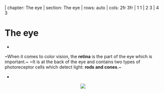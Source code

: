 | chapter: The eye
| section: The eye
| rows: auto
| cols: 2fr 3fr
| 1 1
| 2 3
| 4 3


<!-- ##### EXPLAIN  -->
# The eye

-

~When it comes to color vision, the **retina** is the part of the eye which is important.~
~It is at the back of the eye and contains two types of photoreceptor cells which detect light: **rods and cones**.~

-

<figure style="width:100%; height:100%; display:flex; justify-content:center; align-items: flex-start; margin: 0;">
  <img src="./images/eye.svg" />
</figure>

-

<f-next-button title="Rods and cones" />

---









| section: Rods and Cones
| id: cb-rods-and-cones
| rows: auto
| height: 100vh
| 1 2
| 3 2


<!-- ##### EXPLAIN  -->

##### The eye
# Rods and cones

<!-- <f-hr style="margin:var(--base6) 0" /> -->

#### Task

1. ~Read through the text and find out about the difference between rods and cones.~

<details>
	<summary>Click here to see the text</summary>
  
~Rods and cones contain different light-sensitive pigments which absorb light and undergo a chemical change (“bleaching”) which releases energy. This results in increased permeability of photoreceptor membranes to sodium ions.~

~Sodium ions diffuse into the photoreceptors, creating a generator potential. If a threshold level is reached, an action potential is created in a nearby bipolar neuron. This connects to neurons in the optic nerve which carry impulses to the brain.~

~**Rods** are located in the peripheral parts of the retina and detect light, but not the color of light.~
~Rods are sensitive to dim light. The photosensitive pigment in rods (rhodopsin) bleaches at low light intensity.~

~**Cones** are found closely packed in the fovea. They contain the photosensitive pigment iodopsin.~
~There are three types which are sensitive to red, green and blue lights (see also RGB color model).~
~One cone joins one bipolar neuron, so that, compared to rods, they are less sensitive at low light intensity.~ 
~That’s why you can’t see colors in the dark.~
</details>

2. ~You learned that cones are responsible for color vision. There are three different types of cones. Find out how these three cones work together to create color perception. You can find more information in the article about color vision on wikipedia.org:
https://en.wikipedia.org/wiki/Color_vision~

3. ~In the wikipedia article it says *Color is not a property of electromagnetic radiation, but a feature of visual perception by an observer*. Find out what this means (see the chapter on “Subjectivity of color perception”).~


-

<f-image src="./images/color_blindness_accessibility_6.jpg"  />

<!-- <figure style="width:100%; height:100vh; display:flex; justify-content:center; align-items: center; margin: 0; position:sticky; top: 0;">
  <img src="./images/color_blindness_accessibility_6.jpg" />
</figure> -->

-

~On the next page, you can find out where your rods and cones are positioned.~

<f-next-button title="Mapping rods and cones" />

---






| section: Tool for mapping rods and cones activity
| rows: auto
| cols: 3fr 2fr
| 1 3
| 2 3

| id: cb-color-vision-mapper

##### The eye
# Mapping Rods and Cones Activity

Use this activity to map the rods and cones in your retina. Notice that when an object is first detected by rod cells located at the periphery of your retina, the object appears black. When the image is detected by cones cells located in the fovea the centre of your retina, the colour of the object becomes apparent.

<br />

<a href="cv-mapper/" target="_blank" class="tertiary">Open the mapping tool (separate tab)</a>

-

<br />

<f-next-button title="Next: Color Vision Deficiency" />




---






| chapter: Color Vision Deficiency
| section: Life of a colorblind
| id: cb-cvd1
| rows: auto
| height: 100vh
| 1 3
| 2 3
| 4 4


<!-- ##### EXPLAIN  -->

##### Color Vision Deficiency
# Life of a colorblind

<!-- <f-hr style="margin:var(--base6) 0" /> -->

-

~I have a friend, whose name is Michael. He is colorblind. Red blind to be precise.
When we cook together, he always asks me, if meat is still edible, because whether meat is fresh or not, it always appears in a grey hue to him - like meat that is already off.~
~Michael also prefers to wear black clothes. Not because he is a Goth, but because that way, he can be sure not to appear ridiculous by wearing strange color combinations. He wants to avoid people staring at him.~
<br>

<f-next-button />

-

<figure style=" display:flex; flex-direction:column; justify-content:center; align-items:center; margin:0; position:sticky; top:15vh;">
  <img src="./images/color_blindness_accessibility_meat.jpg" />
</figure>

-

---







| id: cb-cvd2
| rows: auto
| cols: 3fr 2fr
| height: 100vh
| 1 2
| 3 3


<!-- ##### EXPLAIN  -->

##### Color Vision Deficiency
# Life of a colorblind

<!-- <f-hr style="margin:var(--base6) 0" /> -->

~Besides these minor problems, sometimes accessing information can be really hard for Michael: offline and online.~
~When he is new in a city and wants to take the subway, it is hard to read the maps, because they are color coded. Yes, in the end, he will take the right subway, but it takes him much longer than a person with average color vision.~
~Sometimes, however, it is nearly impossible for him to access information, like in the example on the right. Often, websites use colors to code functions or information. This is helpful for people with normal color vision, because we can navigate and get results much faster. But people like Michael are having a hard time, because they simply cannot see, what the website wants them to do. I remember Michael once sending me a screenshot, to find out what he was doing wrong while filling out an online form. He simply couldn't see the red marking which indicated that his input was faulty.~
<br>
<f-arrow-icon /> ~**But why does he have these problems?** What makes him different from a person with average color vision?~ 
~Let's find out.~

<br />

<f-next-button />

-

<div style="height: 100%; position:sticky; top:5vh; display: flex; flex-direction: column; justify-content: center; ">
  <img src="./images/cvd_form_example.svg" />
</div>


---





| section: Why are people colorblind?
| id: cb-cvd3
| rows: auto
| height: 100vh
| 1 2
| 3 3


<!-- ##### EXPLAIN  -->

##### Color Vision Deficiency
# Why are people colorblind?

<!-- <f-hr style="margin:var(--base6) 0" /> -->


#### Task


1. ~Read through the text and find out about the different types of color blindness. Michael is red colorblind. What is the medical term for his condition and which colors does he have trouble seeing?~
    <!-- PLEASE NOTE: The two tabs in front of the whole block that is inside of this first list item 1. ensure, that the list is not broken and next block starts with 2. It's a silly hack, but right now it is so. -->
    <f-sidebar title="Open" overlay style="--sidebar-width:60vw;">
      <a slot="button" class="tertiary" style="margin-bottom:3vh;">Read about CVD <f-arrow-icon rotation="-45" /></a>
      
      <!-- <summary>Click here to see the text</summary> -->
      
      ## Color Vision Deficiency

      ~Color Vision Deficiency (CVD) is commonly known as color blindness. It affects approximately 1 in 12 men (8%) and 1 in 200 women in the world.~

      ~Complete color blindness, *Achromatopsia*, is very rare (affects approximately 3 in 100 000 people). This means that people only see black, white and shades of grey, because their cones don't function. Only their rods. In addition, they have a decreased visual acuity and are uncomfortable in bright environments. These problems occur, because rods actually are needed for vision during twilight, not during daylight. Further, cones are neccessary for sharp vision, but since they are missing in the macula, people with Achromatopsia don't see sharp. This is genetic defect, which cannot be cured.~

      ~There are three types of CVD, depending on the cones that are affected. We differenciate between **Protanopia** (red cones), **Deuteranopia** (green cones) and **Tritanopia** (blue cones).~

      ~**Protanopia** and **Deuteranopia** (and their milder versions **Protanomaly** and **Deuteranomaly**) are the more common forms of CVD, with Deuteranomaly being the most common. People with deuteranomaly and protanomaly are collectively known as **red-green color blind**. They have difficulty distinguishing between reds, greens, browns and oranges. They also commonly confuse different types of blue and purple.~

      ~Protanopia and Deuteranopia are both caused by x-linked recessive alleles of genes for normal cone functioning. People with protanomaly do have red-sensitive cones but the photosensitive pigment they contain does not function. The same goes for deuteranomaly and green-sensitive cones.~

      ~Males are much more likely to be red-green color vision deficient than females because males have the sex chromosomes XY, so have only one X chromosome. Therefore, to be color vision deficient, they need only one copy of the recessive allele for color blindness. In contrast, females have the sex chromosomes XX. Therefore, to be color blind, they would need two copies of the recessive allele, one on each X chromosome.~ 

      ~**Tritanopia** and **Tritanomaly** are very rare color vision disturbances in which only the red and the green cone pigments are present, with a total absence of blue retinal receptors for Tritanopia. For Tritanomaly the S-cone is not missing, only malfunctioning. For people with tritanopia and tritanomaly, blue hues appear greenish, yellows and oranges appear pinkish and purple colors appear deep red.~

      ~Most people with a form of CVD have a genetic defect. But color blindness can also be caused by brain or retinal damages, e.g. due to accidents which produce swelling of the brain. Sometimes CVD is due to retinal damage caused by diabetes, Vintamin A deficiency or age-related macular degeneration.~
    </f-sidebar>

2. ~Work out the genotypes of each individual, using the symbols <f-math inline> X^N </f-math> for an X chromosome with an allele for normal color vision, <f-math inline> X^n </f-math> for an X chromosome with an allele for red-green CVD, and Y for the Y chromosome, which carries no allele for color vision; see diagram on the right.~ <f-arrow-icon />

3. ~Red-green CVD is much more common in males, who always inherit the allele from their mother. State what the genotypes of the parents of a red-green color blind female would have to be.~

    <details>
      <summary>Check out the answers but don't cheat</summary>

      <br />

      1. ~The term for Michael's condition is Protanopia. He has problems distinguishing between reds, greens, browns and oranges. For a protanope, the brightness of red, orange, and yellow are much reduced compared to normal color vision. This dimming can be so pronounced that reds may be confused with black or dark gray, and red traffic lights may appear to be extinguished. They may learn to distinguish reds from yellows primarily on the basis of their apparent brightness or lightness, not on any perceptible hue difference. Violet, lavender, and purple are indistinguishable from various shades of blue because their reddish components are so dimmed as to be invisible. For example, pink flowers, reflecting both red light and blue light, may appear just blue to the protanope.~
        
      2. <figure style="width:100%; height:100%; display:flex; justify-content:center; align-items: flex-start; margin: 0;">
        <img src="./images/cvd_diagram_task2.svg" />
      </figure>

      3. ~For a female to be color blind, her father would have to be <f-math inline> X^nY </f-math> and her mother would have to be <f-math inline> X^N X^n </f-math> (a *carrier* with normal color vision) or <f-math inline> X^n X^n </f-math> (color vision deficient herself). This is rare and more likely to happen in small or isolated populations where there is a higher frequency of cousin-cousin marriages.~

    </details>


-

<div style="position:sticky; top:15vh; margin: 0;">
  <img src="./images/cvd_diagram_task.svg" />
</div>

-

<f-next-button title="Color Mixing" />

